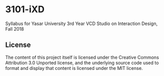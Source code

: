 # 3101-iXD
Syllabus for Yasar University 3rd Year VCD Studio on Interaction Design, Fall 2018

## License
The content of this project itself is licensed under the Creative Commons Attribution 3.0 Unported license, and the underlying source code used to format and display that content is licensed under the MIT license.

